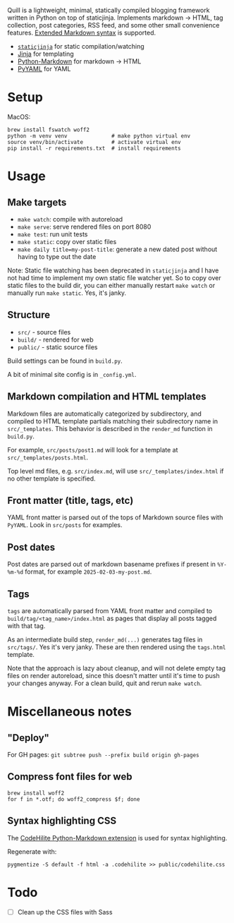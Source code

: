 Quill is a lightweight, minimal, statically compiled blogging framework 
written in Python on top of staticjinja. Implements markdown -> HTML, tag 
collection, post categories, RSS feed, and some other small convenience 
features.
[Extended Markdown syntax](https://www.markdownguide.org/extended-syntax/) 
is supported.

- [`staticjinja`](https://staticjinja.readthedocs.io/) for static compilation/watching
- [Jinja](https://jinja.palletsprojects.com/en/stable/) for templating
- [Python-Markdown](https://python-markdown.github.io/) for markdown -> HTML
- [PyYAML](https://pypi.org/project/PyYAML/) for YAML

# Setup

MacOS:
```
brew install fswatch woff2
python -m venv venv              # make python virtual env
source venv/bin/activate         # activate virtual env
pip install -r requirements.txt  # install requirements
```

# Usage

## Make targets

- `make watch`: compile with autoreload
- `make serve`: serve rendered files on port 8080
- `make test`: run unit tests
- `make static`: copy over static files
- `make daily title=my-post-title`: generate a new dated post without having to type out the date

Note: Static file watching has been deprecated in `staticjinja` and I have not 
had time to implement my own static file watcher yet. So to copy over static 
files to the build dir, you can either manually restart `make watch` or 
manually run `make static`. Yes, it's janky.

## Structure

- `src/` - source files
- `build/` - rendered for web
- `public/` - static source files

Build settings can be found in `build.py`.

A bit of minimal site config is in `_config.yml`.

## Markdown compilation and HTML templates
Markdown files are automatically categorized by subdirectory, and compiled to 
HTML template partials matching their subdirectory name in `src/_templates`. 
This behavior is described in the `render_md` function in `build.py`.

For example, `src/posts/post1.md` will look for a template at 
`src/_templates/posts.html`.

Top level md files, e.g. `src/index.md`, will use `src/_templates/index.html` 
if no other template is specified.

## Front matter (title, tags, etc)
YAML front matter is parsed out of the tops of Markdown source files with 
`PyYAML`. Look in `src/posts` for examples.

## Post dates
Post dates are parsed out of markdown basename prefixes if present in 
`%Y-%m-%d` format, for example `2025-02-03-my-post.md`.

## Tags
`tags` are automatically parsed from YAML front matter and compiled to 
`build/tag/<tag_name>/index.html` as pages that display all posts tagged with 
that tag.

As an intermediate build step, `render_md(...)` generates tag files in 
`src/tags/`. Yes it's very janky. These are then rendered using the 
`tags.html` template.

Note that the approach is lazy about cleanup, and will not delete empty tag 
files on render autoreload, since this doesn't matter until it's time to push 
your changes anyway. For a clean build, quit and rerun `make watch`.


# Miscellaneous notes

## "Deploy"

For GH pages: `git subtree push --prefix build origin gh-pages`

## Compress font files for web

```
brew install woff2
for f in *.otf; do woff2_compress $f; done
```

## Syntax highlighting CSS

The [CodeHilite Python-Markdown extension](https://python-markdown.github.io/extensions/code_hilite/) is used for syntax highlighting.

Regenerate with:
```
pygmentize -S default -f html -a .codehilite >> public/codehilite.css
```

# Todo

- [ ] Clean up the CSS files with Sass
